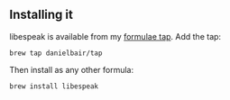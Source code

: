 ## Installing it

libespeak is available from my [formulae tap](https://github.com/danielbair/homebrew-tap). Add the tap:

`brew tap danielbair/tap`

Then install as any other formula:

`brew install libespeak`
